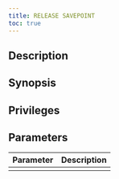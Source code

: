 ```yaml
---
title: RELEASE SAVEPOINT
toc: true
---
```


## Description
 
## Synopsis

## Privileges

## Parameters

| Parameter | Description |
|-----------|-------------|
|  |  |

